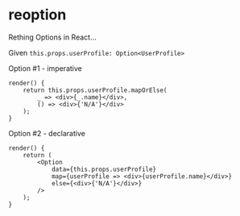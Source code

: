 # reoption
Rething Options in React...

Given `this.props.userProfile: Option<UserProfile>`

Option #1 - imperative
```tsx
render() {
    return this.props.userProfile.mapOrElse(
        _ => <div>{_.name}</div>,
        () => <div>{'N/A'}</div>
    );
}
```

Option #2 - declarative
```tsx
render() {
    return (
        <Option 
            data={this.props.userProfile}
            map={userProfile => <div>{userProfile.name}</div>}
            else={<div>{'N/A'}</div>}
        />
    );
}
```